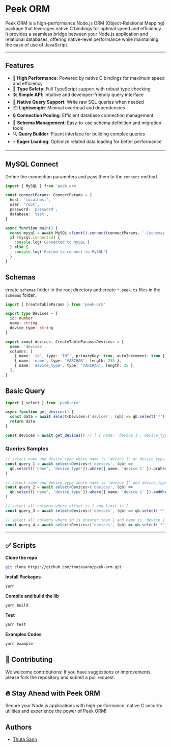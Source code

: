 # **Peek ORM**

Peek ORM is a high-performance Node.js ORM (Object-Relational Mapping) package that leverages native C bindings for optimal speed and efficiency. It provides a seamless bridge between your Node.js application and relational databases, offering native-level performance while maintaining the ease of use of JavaScript.

---

## Features

- 🚀 **High Performance**: Powered by native C bindings for maximum speed and efficiency
- 🔄 **Type Safety**: Full TypeScript support with robust type checking
- 🛠️ **Simple API**: Intuitive and developer-friendly query interface
- 🎯 **Native Query Support**: Write raw SQL queries when needed
- 📦 **Lightweight**: Minimal overhead and dependencies
- 🔒 **Connection Pooling**: Efficient database connection management
- 🎨 **Schema Management**: Easy-to-use schema definition and migration tools
- 🔍 **Query Builder**: Fluent interface for building complex queries
- ⚡ **Eager Loading**: Optimize related data loading for better performance

---

## MySQL Connect

Define the connection parameters and pass them to the `connect` method.

```ts
import { MySQL } from 'peek-orm'

const connectParams: ConnectParams = {
  host: 'localhost',
  user: 'root',
  password: 'password',
  database: 'test',
}

async function main() {
  const mysql = await MySQL.client().connect(connectParams, './schemas')
  if (mysql.connected) {
    console.log('Connected to MySQL')
  } else {
    console.log('Failed to connect to MySQL')
  }
}
```

## Schemas

create `schemas` folder in the root directory and create `*.peek.ts` files in the `schemas` folder.

```ts
import { CreateTableParams } from 'peek-orm'

export type Devices = {
  id: number
  name: string
  device_type: string
}

export const devices: CreateTableParams<Devices> = {
  name: 'devices',
  columns: [
    { name: 'id', type: 'INT', primaryKey: true, autoIncrement: true },
    { name: 'name', type: 'VARCHAR', length: 255 },
    { name: 'device_type', type: 'VARCHAR', length: 25 },
  ],
}
```

## Basic Query

```ts
import { select } from 'peek-orm'

async function get_devices() {
  const data = await select<Devices>('devices', (qb) => qb.select('*').where({ name: 'device 1' }))
  return data
}

const devices = await get_devices() // [ { name: 'device 1', device_type: 'laptop' } ]
```

### Queries Samples

```ts
// select name and device_type where name is 'device 1' or device_type is 'laptop'
const query_1 = await select<Devices>('devices', (qb) =>
  qb.select(['name', 'device_type']).where({ name: 'device 1' }).orWhere({ device_type: 'laptop' }),
)

// select name and device_type where name is 'device 1' and device_type is 'laptop'
const query_2 = await select<Devices>('devices', (qb) =>
  qb.select(['name', 'device_type']).where({ name: 'device 1' }).andWhere({ device_type: 'laptop', name: 'device 2' }),
)

// select all columns where offset is 1 and limit is 2
const query_3 = await select<Devices>('devices', (qb) => qb.select('*').offset(1).limit(2))

// select all columns where id is greater than 1 and name is 'device 2'
const query_4 = await select<Devices>('devices', (qb) => qb.select('*').where('id > 1').where({ name: 'device 2' }))
```

---

## ✅ Scripts

**Clone the repo**

```bash
git clone https://github.com/thutasann/peek-orm.git
```

**Install Packages**

```bash
yarn
```

**Compile and build the lib**

```bash
yarn build
```

**Test**

```bash
yarn test
```

**Examples Codes**

```bash
yarn example
```

## 🤝 Contributing

We welcome contributions! If you have suggestions or improvements, please fork the repository and submit a pull request.

## 🔥 Stay Ahead with Peek ORM

Secure your Node.js applications with high-performance, native C security utilities and experience the power of Peek ORM!

## Authors

- [Thuta Sann](https://github.com/thutasann)
